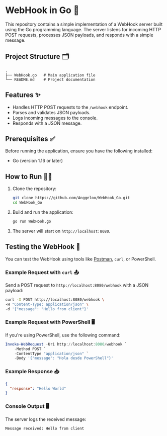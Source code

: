 # WebHook in Go 🚀

This repository contains a simple implementation of a WebHook server built using the Go programming language. The server listens for incoming HTTP POST requests, processes JSON payloads, and responds with a simple message.

## Project Structure 🗂️
```
.
├── WebHook.go   # Main application file
└── README.md    # Project documentation
```

## Features ✨
- Handles HTTP POST requests to the `/webhook` endpoint.
- Parses and validates JSON payloads.
- Logs incoming messages to the console.
- Responds with a JSON message.

## Prerequisites ✅
Before running the application, ensure you have the following installed:

- Go (version 1.16 or later)

## How to Run 🏃‍♂️
1. Clone the repository:
   ```bash
   git clone https://github.com/Anggeloo/WebHook_Go.git
   cd WebHook_Go
   ```

2. Build and run the application:
   ```bash
   go run WebHook.go
   ```

3. The server will start on `http://localhost:8080`.

## Testing the WebHook 🧪
You can test the WebHook using tools like [Postman](https://www.postman.com/), `curl`, or PowerShell.

### Example Request with `curl` 📤
Send a POST request to `http://localhost:8080/webhook` with a JSON payload:

```bash
curl -X POST http://localhost:8080/webhook \
-H "Content-Type: application/json" \
-d '{"message": "Hello from client"}'
```

### Example Request with PowerShell 🖥️
If you're using PowerShell, use the following command:

```powershell
Invoke-WebRequest -Uri http://localhost:8080/webhook `
    -Method POST `
    -ContentType "application/json" `
    -Body '{"message": "Hola desde PowerShell"}'
```

### Example Response 📥
```json
{
  "response": "Hello World"
}
```

### Console Output 🖥️
The server logs the received message:

```plaintext
Message received: Hello from client
```
